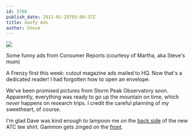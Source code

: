 ```yaml
---
id: 5766
publish_date: 2011-01-25T03:08:37Z
title: Goofy Ads
author: Steve
---
```

[![](http://www.flagstafffrenzy.org/wp-content/uploads/2011/01/funnies-mom.jpg)](http://www.flagstafffrenzy.org/wp-content/uploads/2011/01/funnies-mom.jpg)

Some funny ads from Consumer Reports (courtesy of Martha, aka Steve's mum)

A Frenzy first this week: cutout magazine ads mailed to HQ. Now that's a dedicated reader! I had forgotten how to open an envelope.

We've been promised pictures from Storm Peak Observatory soon. Apparently, everything was ready to go up the mountain on time, which _never_ happens on research trips. I credit the careful planning of my sweetheart, of course.

I'm glad Dave was kind enough to lampoon me on the [back side](http://www.flagstafffrenzy.org/wp-content/uploads/2011/01/bailey.pdf) of the new ATC tee shirt. Gammon gets zinged on the [front](http://www.flagstafffrenzy.org/wp-content/uploads/2011/01/gammon.pdf).